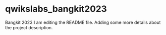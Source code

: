 # qwikslabs_bangkit2023
Bangkit 2023
I am editing the README file. Adding some more details about the project description.


